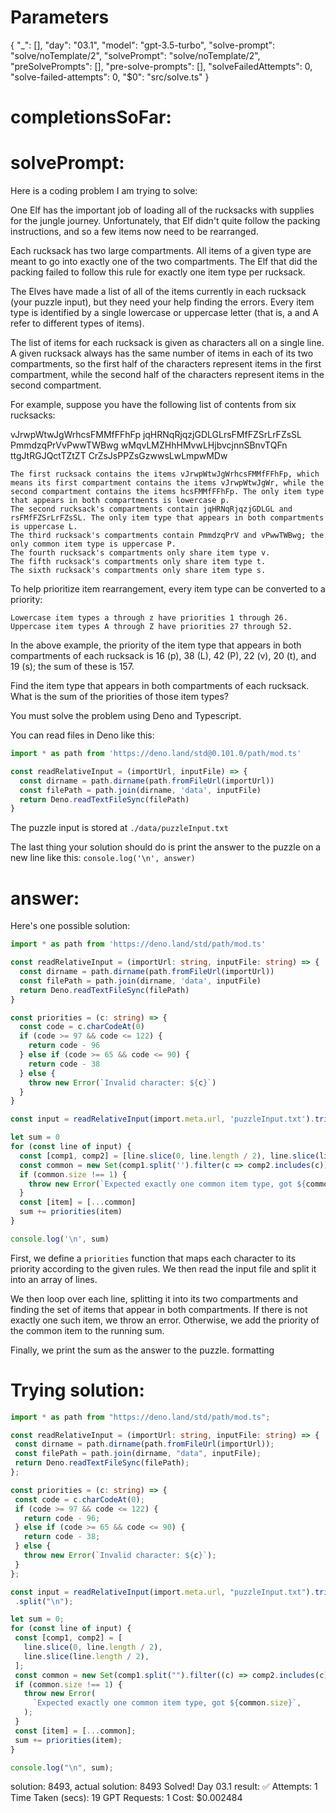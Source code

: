 # Parameters

{
  "_": [],
  "day": "03.1",
  "model": "gpt-3.5-turbo",
  "solve-prompt": "solve/noTemplate/2",
  "solvePrompt": "solve/noTemplate/2",
  "preSolvePrompts": [],
  "pre-solve-prompts": [],
  "solveFailedAttempts": 0,
  "solve-failed-attempts": 0,
  "$0": "src/solve.ts"
}

# completionsSoFar: 




# solvePrompt:

Here is a coding problem I am trying to solve:

One Elf has the important job of loading all of the rucksacks with supplies for the jungle journey. Unfortunately, that Elf didn't quite follow the packing instructions, and so a few items now need to be rearranged.

Each rucksack has two large compartments. All items of a given type are meant to go into exactly one of the two compartments. The Elf that did the packing failed to follow this rule for exactly one item type per rucksack.

The Elves have made a list of all of the items currently in each rucksack (your puzzle input), but they need your help finding the errors. Every item type is identified by a single lowercase or uppercase letter (that is, a and A refer to different types of items).

The list of items for each rucksack is given as characters all on a single line. A given rucksack always has the same number of items in each of its two compartments, so the first half of the characters represent items in the first compartment, while the second half of the characters represent items in the second compartment.

For example, suppose you have the following list of contents from six rucksacks:

vJrwpWtwJgWrhcsFMMfFFhFp
jqHRNqRjqzjGDLGLrsFMfFZSrLrFZsSL
PmmdzqPrVvPwwTWBwg
wMqvLMZHhHMvwLHjbvcjnnSBnvTQFn
ttgJtRGJQctTZtZT
CrZsJsPPZsGzwwsLwLmpwMDw

    The first rucksack contains the items vJrwpWtwJgWrhcsFMMfFFhFp, which means its first compartment contains the items vJrwpWtwJgWr, while the second compartment contains the items hcsFMMfFFhFp. The only item type that appears in both compartments is lowercase p.
    The second rucksack's compartments contain jqHRNqRjqzjGDLGL and rsFMfFZSrLrFZsSL. The only item type that appears in both compartments is uppercase L.
    The third rucksack's compartments contain PmmdzqPrV and vPwwTWBwg; the only common item type is uppercase P.
    The fourth rucksack's compartments only share item type v.
    The fifth rucksack's compartments only share item type t.
    The sixth rucksack's compartments only share item type s.

To help prioritize item rearrangement, every item type can be converted to a priority:

    Lowercase item types a through z have priorities 1 through 26.
    Uppercase item types A through Z have priorities 27 through 52.

In the above example, the priority of the item type that appears in both compartments of each rucksack is 16 (p), 38 (L), 42 (P), 22 (v), 20 (t), and 19 (s); the sum of these is 157.

Find the item type that appears in both compartments of each rucksack. What is the sum of the priorities of those item types?


You must solve  the problem using Deno and Typescript.

You can read files in Deno like this:

```typescript
import * as path from 'https://deno.land/std@0.101.0/path/mod.ts'

const readRelativeInput = (importUrl, inputFile) => {
  const dirname = path.dirname(path.fromFileUrl(importUrl))
  const filePath = path.join(dirname, 'data', inputFile)
  return Deno.readTextFileSync(filePath)
}
```

The puzzle input is stored at `./data/puzzleInput.txt`

The last thing your solution should do is print the answer to the puzzle on a new line like this: `console.log('\n', answer)`


# answer: 



Here's one possible solution:

```typescript
import * as path from 'https://deno.land/std/path/mod.ts'

const readRelativeInput = (importUrl: string, inputFile: string) => {
  const dirname = path.dirname(path.fromFileUrl(importUrl))
  const filePath = path.join(dirname, 'data', inputFile)
  return Deno.readTextFileSync(filePath)
}

const priorities = (c: string) => {
  const code = c.charCodeAt(0)
  if (code >= 97 && code <= 122) {
    return code - 96
  } else if (code >= 65 && code <= 90) {
    return code - 38
  } else {
    throw new Error(`Invalid character: ${c}`)
  }
}

const input = readRelativeInput(import.meta.url, 'puzzleInput.txt').trim().split('\n')

let sum = 0
for (const line of input) {
  const [comp1, comp2] = [line.slice(0, line.length / 2), line.slice(line.length / 2)]
  const common = new Set(comp1.split('').filter(c => comp2.includes(c)))
  if (common.size !== 1) {
    throw new Error(`Expected exactly one common item type, got ${common.size}`)
  }
  const [item] = [...common]
  sum += priorities(item)
}

console.log('\n', sum)
```

First, we define a `priorities` function that maps each character to its priority according to the given rules. We then read the input file and split it into an array of lines.

We then loop over each line, splitting it into its two compartments and finding the set of items that appear in both compartments. If there is not exactly one such item, we throw an error. Otherwise, we add the priority of the common item to the running sum.

Finally, we print the sum as the answer to the puzzle.
formatting
# Trying solution: 

 ```typescript
import * as path from "https://deno.land/std/path/mod.ts";

const readRelativeInput = (importUrl: string, inputFile: string) => {
  const dirname = path.dirname(path.fromFileUrl(importUrl));
  const filePath = path.join(dirname, "data", inputFile);
  return Deno.readTextFileSync(filePath);
};

const priorities = (c: string) => {
  const code = c.charCodeAt(0);
  if (code >= 97 && code <= 122) {
    return code - 96;
  } else if (code >= 65 && code <= 90) {
    return code - 38;
  } else {
    throw new Error(`Invalid character: ${c}`);
  }
};

const input = readRelativeInput(import.meta.url, "puzzleInput.txt").trim()
  .split("\n");

let sum = 0;
for (const line of input) {
  const [comp1, comp2] = [
    line.slice(0, line.length / 2),
    line.slice(line.length / 2),
  ];
  const common = new Set(comp1.split("").filter((c) => comp2.includes(c)));
  if (common.size !== 1) {
    throw new Error(
      `Expected exactly one common item type, got ${common.size}`,
    );
  }
  const [item] = [...common];
  sum += priorities(item);
}

console.log("\n", sum);

``` 

solution: 8493, actual solution: 8493
Solved!
Day 03.1 result: ✅   Attempts: 1  Time Taken (secs): 19   GPT Requests: 1   Cost: $0.002484
